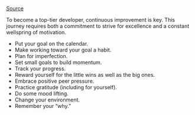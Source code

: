 
[Source](https://www.coursera.org/articles/how-to-motivate-yourself)

To become a top-tier developer, continuous improvement is key. This journey requires both a commitment to strive for excellence and a constant wellspring of motivation.

- Put your goal on the calendar.
- Make working toward your goal a habit.
- Plan for imperfection.
- Set small goals to build momentum.
- Track your progress.
- Reward yourself for the little wins as well as the big ones.
- Embrace positive peer pressure.
- Practice gratitude (including for yourself).
- Do some mood lifting. 
- Change your environment. 
- Remember your “why.”

